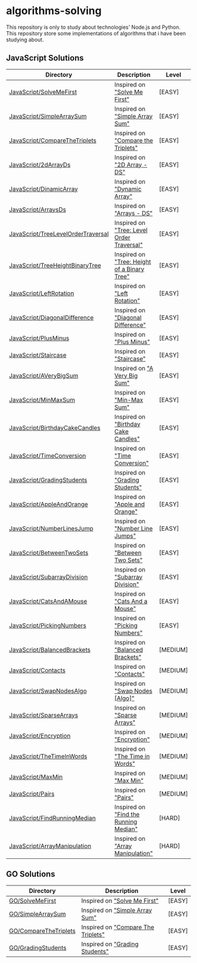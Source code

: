 # algorithms-solving

This repository is only to study about technologies' Node.js and Python.  
This repository store some implementations of algorithms that i have been studying about.

## JavaScript Solutions

| Directory                                                                          | Description                                                                                                             | Level    |
| ---------------------------------------------------------------------------------- | ----------------------------------------------------------------------------------------------------------------------- | -------- |
| [JavaScript/SolveMeFirst](/JavaScript/SolveMeFirst/index.js)                       | Inspired on ["Solve Me First"](https://www.hackerrank.com/challenges/solve-me-first/problem)                            | [EASY]   |
| [JavaScript/SimpleArraySum](/JavaScript/SimpleArraySum/index.js)                   | Inspired on ["Simple Array Sum"](https://www.hackerrank.com/challenges/simple-array-sum/problem)                        | [EASY]   |
| [JavaScript/CompareTheTriplets](/JavaScript/CompareTheTriplets/index.js)           | Inspired on ["Compare the Triplets"](https://www.hackerrank.com/challenges/compare-the-triplets/problem)                | [EASY]   |
| [JavaScript/2dArrayDs](/JavaScript/2dArrayDs/index.js)                             | Inspired on ["2D Array - DS"](https://www.hackerrank.com/challenges/2d-array/problem)                                   | [EASY]   |
| [JavaScript/DinamicArray](/JavaScript/DinamicArray/index.js)                       | Inspired on ["Dynamic Array"](https://www.hackerrank.com/challenges/dynamic-array/problem)                              | [EASY]   |
| [JavaScript/ArraysDs](/JavaScript/ArraysDs/index.js)                               | Inspired on ["Arrays - DS"](https://www.hackerrank.com/challenges/arrays-ds/problem)                                    | [EASY]   |
| [JavaScript/TreeLevelOrderTraversal](/JavaScript/TreeLevelOrderTraversal/index.ts) | Inspired on ["Tree: Level Order Traversal"](https://www.hackerrank.com/challenges/tree-level-order-traversal/problem)   | [EASY]   |
| [JavaScript/TreeHeightBinaryTree](/JavaScript/TreeHeightBinaryTree/index.ts)       | Inspired on ["Tree: Height of a Binary Tree"](https://www.hackerrank.com/challenges/tree-level-order-traversal/problem) | [EASY]   |
| [JavaScript/LeftRotation](/JavaScript/LeftRotation/index.js)                       | Inspired on ["Left Rotation"](https://www.hackerrank.com/challenges/array-left-rotation/problem)                        | [EASY]   |
| [JavaScript/DiagonalDifference](/JavaScript/DiagonalDifference/index.js)           | Inspired on ["Diagonal Difference"](https://www.hackerrank.com/challenges/diagonal-difference/problem)                  | [EASY]   |
| [JavaScript/PlusMinus](/JavaScript/PlusMinus/index.js)                             | Inspired on ["Plus Minus"](https://www.hackerrank.com/challenges/plus-minus/problem)                                    | [EASY]   |
| [JavaScript/Staircase](/JavaScript/Staircase/index.js)                             | Inspired on ["Staircase"](https://www.hackerrank.com/challenges/staircase/problem)                                      | [EASY]   |
| [JavaScript/AVeryBigSum](/JavaScript/AVeryBigSum/index.js)                         | Inspired on ["A Very Big Sum"](https://www.hackerrank.com/challenges/a-very-big-sum/problem)                            | [EASY]   |
| [JavaScript/MinMaxSum](/JavaScript/MinMaxSum/index.js)                             | Inspired on ["Min-Max Sum"](https://www.hackerrank.com/challenges/mini-max-sum/problem)                                 | [EASY]   |
| [JavaScript/BirthdayCakeCandles](/JavaScript/BirthdayCakeCandles/index.js)         | Inspired on ["Birthday Cake Candles"](https://www.hackerrank.com/challenges/birthday-cake-candles/problem)              | [EASY]   |
| [JavaScript/TimeConversion](/JavaScript/TimeConversion/index.js)                   | Inspired on ["Time Conversion"](https://www.hackerrank.com/challenges/time-conversion/problem)                          | [EASY]   |
| [JavaScript/GradingStudents](/JavaScript/GradingStudents/index.js)                 | Inspired on ["Grading Students"](https://www.hackerrank.com/challenges/grading/problem)                                 | [EASY]   |
| [JavaScript/AppleAndOrange](/JavaScript/AppleAndOrange/index.js)                   | Inspired on ["Apple and Orange"](https://www.hackerrank.com/challenges/apple-and-orange/problem)                        | [EASY]   |
| [JavaScript/NumberLinesJump](/JavaScript/NumberLinesJump/index.js)                 | Inspired on ["Number Line Jumps"](https://www.hackerrank.com/challenges/kangaroo/problem)                               | [EASY]   |
| [JavaScript/BetweenTwoSets](/JavaScript/BetweenTwoSets/index.js)                   | Inspired on ["Between Two Sets"](https://www.hackerrank.com/challenges/between-two-sets/problem)                        | [EASY]   |
| [JavaScript/SubarrayDivision](/JavaScript/SubarrayDivision/index.js)               | Inspired on ["Subarray Division"](https://www.hackerrank.com/challenges/the-birthday-bar/problem)                       | [EASY]   |
| [JavaScript/CatsAndAMouse](/JavaScript/CatsAndAMouse/index.js)                     | Inspired on ["Cats And a Mouse"](https://www.hackerrank.com/challenges/cats-and-a-mouse/problem)                        | [EASY]   |
| [JavaScript/PickingNumbers](/JavaScript/PickingNumbers/index.js)                   | Inspired on ["Picking Numbers"](https://www.hackerrank.com/challenges/picking-numbers/problem)                          | [EASY]   |
| [JavaScript/BalancedBrackets](/JavaScript/BalancedBrackets/index.js)               | Inspired on ["Balanced Brackets"](https://www.hackerrank.com/challenges/balanced-brackets/problem)                      | [MEDIUM] |
| [JavaScript/Contacts](/JavaScript/Contacts/index.js)                               | Inspired on ["Contacts"](https://www.hackerrank.com/challenges/contacts/problem)                                        | [MEDIUM] |
| [JavaScript/SwapNodesAlgo](/JavaScript/SwapNodesAlgo/index.js)                     | Inspired on ["Swap Nodes [Algo]"](https://www.hackerrank.com/challenges/swap-nodes-algo/problem)                        | [MEDIUM] |
| [JavaScript/SparseArrays](/JavaScript/SparseArrays/index.js)                       | Inspired on ["Sparse Arrays"](https://www.hackerrank.com/challenges/sparse-arrays/problem)                              | [MEDIUM] |
| [JavaScript/Encryption](/JavaScript/Encryption/index.js)                           | Inspired on ["Encryption"](https://www.hackerrank.com/challenges/encryption/problem)                                    | [MEDIUM] |
| [JavaScript/TheTimeInWords](/JavaScript/TheTimeInWords/index.js)                   | Inspired on ["The Time in Words"](https://www.hackerrank.com/challenges/the-time-in-words/problem)                      | [MEDIUM] |
| [JavaScript/MaxMin](/JavaScript/MaxMin/index.js)                                   | Inspired on ["Max Min"](https://www.hackerrank.com/challenges/angry-children/problem)                                   | [MEDIUM] |
| [JavaScript/Pairs](/JavaScript/Pairs/index.js)                                     | Inspired on ["Pairs"](https://www.hackerrank.com/challenges/pairs/problem)                                              | [MEDIUM] |
| [JavaScript/FindRunningMedian](/JavaScript/FindRunningMedian/index.java)           | Inspired on ["Find the Running Median"](https://www.hackerrank.com/challenges/find-the-running-median/problem)          | [HARD]   |
| [JavaScript/ArrayManipulation](/JavaScript/ArrayManipulation/index.js)             | Inspired on ["Array Manipulation"](https://www.hackerrank.com/challenges/crush/problem)                                 | [HARD]   |

## GO Solutions

| Directory                                               | Description                                                                                              | Level  |
| ------------------------------------------------------- | -------------------------------------------------------------------------------------------------------- | ------ |
| [GO/SolveMeFirst](/GO/SolveMeFirst/main.go)             | Inspired on ["Solve Me First"](https://www.hackerrank.com/challenges/solve-me-first/problem)             | [EASY] |
| [GO/SimpleArraySum](/GO/SimpleArraySum/main.go)         | Inspired on ["Simple Array Sum"](https://www.hackerrank.com/challenges/simple-array-sum/problem)         | [EASY] |
| [GO/CompareTheTriplets](/GO/CompareTheTriplets/main.go) | Inspired on ["Compare The Triplets"](https://www.hackerrank.com/challenges/compare-the-triplets/problem) | [EASY] |
| [GO/GradingStudents](/GO/GradingStudents/main.go)       | Inspired on ["Grading Students"](https://www.hackerrank.com/challenges/grading/problem)                  | [EASY] |
